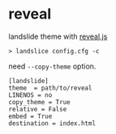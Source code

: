 # reveal

landslide theme with [reveal.js](https://github.com/hakimel/reveal.js "reveal.js")

    > landslice config.cfg -c

need `--copy-theme` option.


    [landslide]
    theme  = path/to/reveal
    LINENOS = no
    copy_theme = True
    relative = False
    embed = True
    destination = index.html
